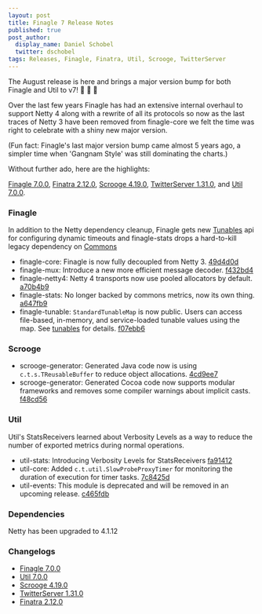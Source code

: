 ```yaml
---
layout: post
title: Finagle 7 Release Notes
published: true
post_author:
  display_name: Daniel Schobel
  twitter: dschobel
tags: Releases, Finagle, Finatra, Util, Scrooge, TwitterServer
---
```


The August release is here and brings a major version bump for both Finagle and Util to v7! :cake: :cake: :cake:

Over the last few years Finagle has had an extensive internal overhaul to support Netty 4 along with a rewrite of all its protocols so now as the last traces of Netty 3 have been removed from finagle-core we felt the time was right to celebrate with a shiny new major version.

(Fun fact: Finagle's last major version bump came almost 5 years ago, a simpler time when 'Gangnam Style' was still dominating the charts.)

Without further ado, here are the highlights:

[Finagle 7.0.0][finagle], [Finatra 2.12.0][finatra], [Scrooge 4.19.0][scrooge], [TwitterServer 1.31.0][twitterserver], and [Util 7.0.0][util].


### Finagle ###

In addition to the Netty dependency cleanup, Finagle gets new [Tunables](https://twitter.github.io/finagle/guide/Configuration.html#tunables) api for configuring dynamic timeouts and finagle-stats drops a hard-to-kill legacy dependency on [Commons](https://github.com/twitter/commons)

* finagle-core: Finagle is now fully decoupled from Netty 3. [49d4d0d](https://github.com/twitter/finagle/commit/49d4d0df6d7e0a5dcac85ca6564efcae101c8e04)
* finagle-mux: Introduce a new more efficient message decoder. [f432bd4](https://github.com/twitter/finagle/commit/f432bd443c4998431e4cbfeb6934916e7310c9a8)
* finagle-netty4: Netty 4 transports now use pooled allocators by default. [a70b4b9](https://github.com/twitter/finagle/commit/a70b4b92bf025e30284d4ef96d1d3150c298ef97)
* finagle-stats: No longer backed by commons metrics, now its own thing. [a647fb9](https://github.com/twitter/finagle/commit/a647fb9cb051ddccaf8efff1533844264cdcc1d1)
* finagle-tunable: `StandardTunableMap` is now public. Users can access file-based, in-memory,
    and service-loaded tunable values using the map.
    See [tunables](https://twitter.github.io/finagle/guide/Configuration.html#tunables) for details. [f07ebb6](https://github.com/twitter/finagle/commit/f07ebb6475ec38ee8ef77f526c724d98c2b2d95e)


### Scrooge ###

* scrooge-generator: Generated Java code now is using `c.t.s.TReusableBuffer` to reduce
  object allocations. [4cd9ee7](https://github.com/twitter/scrooge/commit/4cd9ee7017d75cec068f5acf14b97bc2955474ec)
* scrooge-generator: Generated Cocoa code now supports modular frameworks and 
  removes some compiler warnings about implicit casts. [f48cd56](https://github.com/twitter/scrooge/commit/f48cd56e9398305ee7e280e161b0423da4131845)
  
### Util ###
Util's StatsReceivers learned about Verbosity Levels as a way to reduce the number of exported metrics during normal operations.

* util-stats: Introducing Verbosity Levels for StatsReceivers [fa91412](https://github.com/twitter/finagle/commit/fa91412d243eae8146465a439d69c78a1caca9c6)
* util-core: Added `c.t.util.SlowProbeProxyTimer` for monitoring the duration
    of execution for timer tasks. [7c8425d](https://github.com/twitter/util/commit/7c8425d95e45771ff88e8d23857f9f8026bb09aa)
* util-events: This module is deprecated and will be removed in an upcoming
    release. [c465fdb](https://github.com/twitter/util/commit/c465fdbb2a781ad009f134305be74e49127e1cb1)

### Dependencies ###
Netty has been upgraded to 4.1.12

### Changelogs ###

* [Finagle 7.0.0][finagle]
* [Util 7.0.0][util]
* [Scrooge 4.19.0][scrooge]
* [TwitterServer 1.31.0][twitterserver]
* [Finatra 2.12.0][finatra]

[finagle]: https://github.com/twitter/finagle/blob/finagle-7.0.0/CHANGES
[util]: https://github.com/twitter/util/blob/util-7.0.0/CHANGES
[scrooge]: https://github.com/twitter/scrooge/blob/scrooge-4.19.0/CHANGES
[twitterserver]: https://github.com/twitter/twitter-server/blob/twitter-server-1.31.0/CHANGES
[finatra]: https://github.com/twitter/finatra/blob/finatra-2.12.0/CHANGELOG.md
